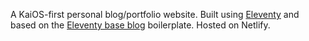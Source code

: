 A KaiOS-first personal blog/portfolio website. Built using [Eleventy](https://github.com/11ty/eleventy) and based on the [Eleventy base blog](https://github.com/11ty/eleventy-base-blog) boilerplate. Hosted on Netlify.